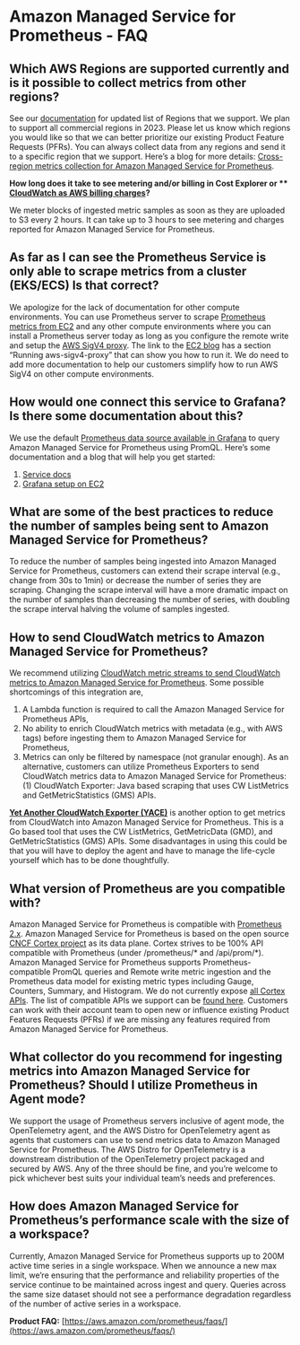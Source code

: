 # Amazon Managed Service for Prometheus - FAQ

## Which AWS Regions are supported currently and is it possible to collect metrics from other regions?

See our [documentation](https://docs.aws.amazon.com/prometheus/latest/userguide/what-is-Amazon-Managed-Service-Prometheus.html) for updated list of Regions that we support. We plan to support all commercial regions in 2023. Please let us know which regions you would like so that we can better prioritize our existing Product Feature Requests (PFRs). You can always collect data from any regions and send it to a specific region that we support. Here’s a blog for more details: [Cross-region metrics collection for Amazon Managed Service for Prometheus](https://aws.amazon.com/blogs/opensource/set-up-cross-region-metrics-collection-for-amazon-managed-service-for-prometheus-workspaces/).

**How long does it take to see metering and/or billing in Cost Explorer or **
 [CloudWatch as AWS billing charges](https://docs.aws.amazon.com/AmazonCloudWatch/latest/monitoring/gs_monitor_estimated_charges_with_cloudwatch.html)?**

We meter blocks of ingested metric samples as soon as they are uploaded to S3 every 2 hours. It can take up to 3 hours to see metering and charges reported for Amazon Managed Service for Prometheus.

## As far as I can see the Prometheus Service is only able to scrape metrics from a cluster (EKS/ECS) Is that correct?

We apologize for the lack of documentation for other compute environments. You can use Prometheus server to scrape [Prometheus metrics from EC2](https://aws.amazon.com/blogs/opensource/using-amazon-managed-service-for-prometheus-to-monitor-ec2-environments/) and any other compute environments where you can install a Prometheus server today as long as you configure the remote write and setup the [AWS SigV4 proxy](https://github.com/awslabs/aws-sigv4-proxy). The link to the [EC2 blog](https://aws.amazon.com/blogs/opensource/using-amazon-managed-service-for-prometheus-to-monitor-ec2-environments/) has a section “Running aws-sigv4-proxy” that can show you how to run it. We do need to add more documentation to help our customers simplify how to run AWS SigV4 on other compute environments.

## How would one connect this service to Grafana? Is there some documentation about this?

We use the default [Prometheus data source available in Grafana](https://grafana.com/docs/grafana/latest/datasources/prometheus/) to query Amazon Managed Service for Prometheus using PromQL. Here’s some documentation and a blog that will help you get started:
1. [Service docs](https://docs.aws.amazon.com/prometheus/latest/userguide/AMP-onboard-query.html)
1. [Grafana setup on EC2](https://aws.amazon.com/blogs/opensource/setting-up-grafana-on-ec2-to-query-metrics-from-amazon-managed-service-for-prometheus/)

## What are some of the best practices to reduce the number of samples being sent to Amazon Managed Service for Prometheus?

To reduce the number of samples being ingested into Amazon Managed Service for Prometheus, customers can extend their scrape interval (e.g., change from 30s to 1min) or decrease the number of series they are scraping. Changing the scrape interval will have a more dramatic impact on the number of samples than decreasing the number of series, with doubling the scrape interval halving the volume of samples ingested.

## How to send CloudWatch metrics to Amazon Managed Service for Prometheus?

We recommend utilizing [CloudWatch metric streams to send CloudWatch metrics to Amazon Managed Service for Prometheus](https://aws-observability.github.io/observability-best-practices/recipes/recipes/lambda-cw-metrics-go-amp/). Some possible shortcomings of this integration are,
1. A Lambda function is required to call the Amazon Managed Service for Prometheus APIs,
1. No ability to enrich CloudWatch metrics with metadata (e.g., with AWS tags) before ingesting them to Amazon Managed Service for Prometheus,
1. Metrics can only be filtered by namespace (not granular enough). As an alternative, customers can utilize Prometheus Exporters to send CloudWatch metrics data to Amazon Managed Service for Prometheus: (1) CloudWatch  Exporter: Java based scraping that uses CW ListMetrics and  GetMetricStatistics (GMS) APIs.

[**Yet Another CloudWatch Exporter (YACE)**](https://github.com/nerdswords/yet-another-cloudwatch-exporter) is another option to get metrics from CloudWatch into Amazon Managed Service for Prometheus. This is a Go based tool that uses the CW ListMetrics, GetMetricData (GMD), and  GetMetricStatistics (GMS) APIs. Some disadvantages in using this could be that you will have to deploy the agent and have to manage the life-cycle yourself which has to be done thoughtfully.

## What version of Prometheus are you compatible with?

Amazon Managed Service for Prometheus is compatible with [Prometheus 2.x](https://github.com/prometheus/prometheus/blob/main/RELEASE.md). Amazon Managed Service for Prometheus is based on the open source [CNCF Cortex project](https://cortexmetrics.io/) as its data plane. Cortex strives to be 100% API compatible with Prometheus (under /prometheus/* and /api/prom/*). Amazon Managed Service for Prometheus supports Prometheus-compatible PromQL queries and Remote write metric ingestion and the Prometheus data model for existing metric types including Gauge, Counters, Summary, and Histogram. We do not currently expose [all Cortex APIs](https://cortexmetrics.io/docs/api/). The list of compatible APIs we support can be [found here](https://docs.aws.amazon.com/prometheus/latest/userguide/AMP-APIReference.html). Customers can work with their account team to open new or influence existing Product Features Requests (PFRs) if we are missing any features required from Amazon Managed Service for Prometheus.

## What collector do you recommend for ingesting metrics into Amazon Managed Service for Prometheus? Should I utilize Prometheus in Agent mode?

We support the usage of Prometheus servers inclusive of agent mode, the OpenTelemetry agent, and the AWS Distro for OpenTelemetry agent as agents that customers can use to send metrics data to Amazon Managed Service for Prometheus. The AWS Distro for OpenTelemetry is a downstream distribution of the OpenTelemetry project packaged and secured by AWS. Any of the three should be fine, and you’re welcome to pick whichever best suits your individual team’s needs and preferences.

## How does Amazon Managed Service for Prometheus’s performance scale with the size of a workspace?

Currently, Amazon Managed Service for Prometheus supports up to 200M active time series in a single workspace. When we announce a new max limit, we’re ensuring that the performance and reliability properties of the service continue to be maintained across ingest and query. Queries across the same size dataset should not see a performance degradation regardless of the number of active series in a workspace.

**Product FAQ:** [https://aws.amazon.com/prometheus/faqs/](https://aws.amazon.com/prometheus/faqs/)
